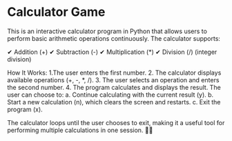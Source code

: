 # Calculator Game

This is an interactive calculator program in Python that allows users to perform basic arithmetic operations continuously. The calculator supports:

✔ Addition (+)
✔ Subtraction (-)
✔ Multiplication (*)
✔ Division (/) (integer division)

How It Works:
1.The user enters the first number.
2. The calculator displays available operations (+, -, *, /).
3. The user selects an operation and enters the second number.
4. The program calculates and displays the result.
The user can choose to:
   a. Continue calculating with the current result (y).
   b. Start a new calculation (n), which clears the screen and restarts.
   c. Exit the program (x).
   
The calculator loops until the user chooses to exit, making it a useful tool for performing multiple calculations in one session. 🔢💡
